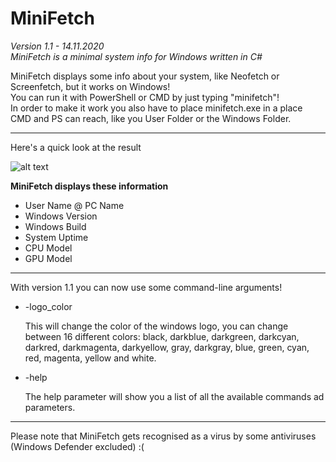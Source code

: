 # MiniFetch
_Version 1.1  - 14.11.2020_\
_MiniFetch is a minimal system info for Windows written in C#_

MiniFetch displays some info about your system, like Neofetch or Screenfetch, but it works on Windows!\
You can run it with PowerShell or CMD by just typing "minifetch"! \
In order to make it work you also have to place minifetch.exe in a place CMD and PS can reach, like you User Folder or the Windows Folder. 

____

Here's a quick look at the result

![alt text](https://i.imgur.com/Ik5EZGh.png)

__MiniFetch displays these information__
- User Name @ PC Name
- Windows Version
- Windows Build
- System Uptime
- CPU Model
- GPU Model

___

With version 1.1 you can now use some command-line arguments!
- -logo_color <parameter>
  
  This will change the color of the windows logo, you can change between 16 different colors:
  black, darkblue, darkgreen, darkcyan, darkred, darkmagenta, darkyellow, gray, darkgray, blue, green, cyan, red, magenta, yellow and white.
- -help
  
  The help parameter will show you a list of all the available commands ad parameters.
  
___
Please note that MiniFetch gets recognised as a virus by some antiviruses (Windows Defender excluded) :(
